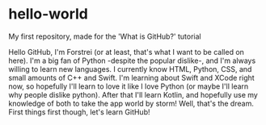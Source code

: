 # hello-world
My first repository, made for the 'What is GitHub?' tutorial

Hello GitHub, I'm Forstrei (or at least, that's what I want to be called on here).
I'm a big fan of Python -despite the popular dislike-, and I'm always willing to learn new languages. I currently know HTML, Python, CSS, and small amounts of C++ and Swift. I'm learning about Swift and XCode right now, so hopefully I'll learn to love it like I love Python (or maybe I'll learn why people dislike python). After that I'll learn Kotlin, and hopefully use my knowledge of both to take the app world by storm! Well, that's the dream. First things first though, let's learn GitHub!
